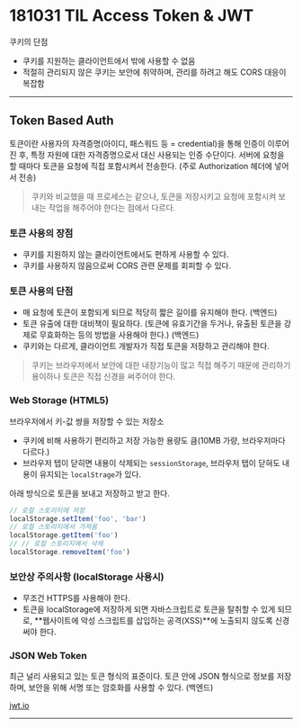 # 181031 TIL Access Token & JWT

쿠키의 단점
- 쿠키를 지원하는 클라이언트에서 밖에 사용할 수 없음
- 적절히 관리되지 않은 쿠키는 보안에 취약하며, 관리를 하려고 해도 CORS 대응이 복잡함

---

## Token Based Auth

토큰이란 사용자의 자격증명(아이디, 패스워드 등 = credential)을 통해 인증이 이루어진 후, 특정 자원에 대한 자격증명으로서 대신 사용되는 인증 수단이다. 서버에 요청을 할 때마다 토큰을 요청에 직접 포함시켜서 전송한다. (주로 Authorization 헤더에 넣어서 전송)

> 쿠키와 비교했을 때 프로세스는 같으나, 토큰을 저장시키고 요청에 포함시켜 보내는 작업을 해주어야 한다는 점에서 다르다.

### 토큰 사용의 장점

- 쿠키를 지원하지 않는 클라이언트에서도 편하게 사용할 수 있다.
- 쿠키를 사용하지 않음으로써 CORS 관련 문제를 회피할 수 있다.

### 토큰 사용의 단점

- 매 요청에 토큰이 포함되게 되므로 적당히 짧은 길이를 유지해야 한다. (백엔드)
- 토큰 유출에 대한 대비책이 필요하다. (토큰에 유효기간을 두거나, 유출된 토큰을 강제로 무효화하는 등의 방법을 사용해야 한다.) (백엔드)
- 쿠키와는 다르게, 클라이언트 개발자가 직접 토큰을 저장하고 관리해야 한다.

> 쿠키는 브라우저에서 보안에 대한 내장기능이 많고 직접 해주기 때문에 관리하기 용이하나 토큰은 직접 신경을 써주어야 한다.

### Web Storage (HTML5)

브라우저에서 키-값 쌍을 저장할 수 있는 저장소

- 쿠키에 비해 사용하기 편리하고 저장 가능한 용량도 큼(10MB 가량, 브라우저마다 다르다.)
- 브라우저 탭이 닫히면 내용이 삭제되는 `sessionStorage`, 브라우저 탭이 닫혀도 내용이 유지되는 `localStrage`가 있다.

아래 방식으로 토큰을 보내고 저장하고 받고 한다.
```js
// 로컬 스토리지에 저장
localStorage.setItem('foo', 'bar')
// 로컬 스토리지에서 가져옴
localStorage.getItem('foo')
// // 로컬 스토리지에서 삭제
localStorage.removeItem('foo')
```

### 보안상 주의사항 (localStorage 사용시)

- 무조건 HTTPS를 사용해야 한다.
- 토큰을 localStorage에 저장하게 되면 자바스크립트로 토큰을 탈취할 수 있게 되므로, **웹사이트에 악성 스크립트를 삽입하는 공격(XSS)**에 노출되지 않도록 신경써야 한다.

### JSON Web Token

최근 널리 사용되고 있는 토큰 형식의 표준이다. 토큰 안에 JSON 형식으로 정보를 저장하며, 보안을 위해 서명 또는 암호화를 사용할 수 있다. (백엔드)

[jwt.io](https://jwt.io/)

---